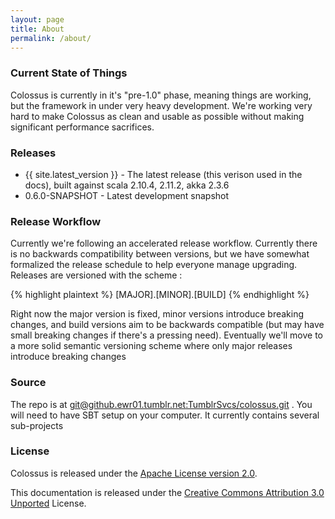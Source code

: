 ```yaml
---
layout: page
title: About
permalink: /about/
---
```


### Current State of Things

Colossus is currently in it's "pre-1.0" phase, meaning things are working, but
the framework in under very heavy development.  We're working very hard to make
Colossus as clean and usable as possible without making significant performance
sacrifices.



### Releases
* {{ site.latest_version }} - The latest release (this verison used in the docs), built against scala 2.10.4, 2.11.2, akka 2.3.6
* 0.6.0-SNAPSHOT - Latest development snapshot

### Release Workflow

Currently we're following an accelerated release workflow.  Currently there is
no backwards compatibility between versions, but we have somewhat formalized
the release schedule to help everyone manage upgrading.  Releases are versioned with the scheme :

{% highlight plaintext %}
[MAJOR].[MINOR].[BUILD]
{% endhighlight %}

Right now the major version is fixed, minor versions introduce breaking
changes, and build versions aim to be backwards compatible (but may have small
breaking changes if there's a pressing need).  Eventually we'll move to a more
solid semantic versioning scheme where only major releases introduce breaking
changes

### Source

The repo is at [git@github.ewr01.tumblr.net:TumblrSvcs/colossus.git](git@github.ewr01.tumblr.net:TumblrSvcs/colossus.git) . You will need to have SBT setup on your computer.  It currently contains several sub-projects


### License

Colossus is released under the [Apache License version 2.0](http://www.apache.org/licenses/LICENSE-2.0).

This documentation is released under the [Creative Commons Attribution 3.0 Unported](http://creativecommons.org/licenses/by/3.0/) License. 


